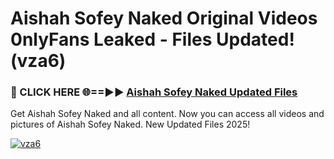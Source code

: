 # Aishah Sofey Naked Original Videos 0nlyFans Leaked - Files Updated! (vza6)

<h3>🔴 CLICK HERE 🌐==►► <a href="https://tinyurl.com/yckcrads" rel="nofollow">Aishah Sofey Naked Updated Files</a></h3>

Get Aishah Sofey Naked and all content. Now you can access all videos and pictures of Aishah Sofey Naked. New Updated Files 2025!

[![vza6](https://i.imgur.com/hpKpOFt.gif)](https://tinyurl.com/yckcrads)
